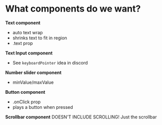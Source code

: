 

# What components do we want?

**Text component**
- auto text wrap
- shrinks text to fit in region
- .text prop


**Text Input component**
- See `keyboardPointer` idea in discord

**Number slider component**
- minValue/maxValue

**Button component**
- .onClick prop
- plays a button when pressed


**Scrollbar component**
DOESN'T INCLUDE SCROLLING! Just the scrollbar



